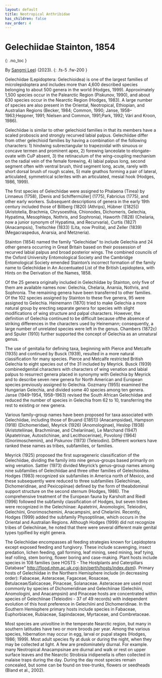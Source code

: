 ```yaml
---
layout: default
title: Neotropical Anthribidae
has_children: false
nav_order: 4
---
```


# Gelechiidae Stainton, 1854
{: .no_toc }

By [Sangmi Lee](https://search.asu.edu/profile/1876693)) (2023). 
{: .fs-5 .fw-200 }

Gelechiidae (Lepidoptera: Gelechioidea) is one of the largest families of microlepidoptera and includes more than 4,600 described species belonging to about 500 genera in the world (Hodges, 1999).  Approximately 1,500 species occur in the Palearctic Region (Piskunov, 1990), and about 630 species occur in the Nearctic Region (Hodges, 1983).  A large number of species are also present in the Oriental, Neotropical, Ethiopian, and Australian Regions (Becker, 1984; Common, 1990; Janse, 1958–1963;Heppner, 1991; Nielsen and Common, 1991;Park, 1992; Vári and Kroon, 1986). 

Gelechiidae is similar to other gelechioid families in that its members have a scaled proboscis and strongly recurved labial palpus.  Gelechiidae differ from other gelechioid families by having a combination of the following characters: 1) hindwing subrectangular to trapezoidal with sinuous or concave termen and prominent apex, 2) forewing lanceolate to elongate–ovate with CuP absent, 3) the retinaculum of the wing–coupling mechanism on the radial vein of the female forewing, 4) labial palpus long, second segment often with ventral brush, third segment long, acute, rarely with short dorsal brush of rough scales, 5) male gnathos forming a pair of lateral, articulated, symmetrical sclerites with an articulated, mesial hook (Hodges, 1986, 1999).

The first species of Gelechiidae were assigned to Phalaena (Tinea) by Linnaeus (1758), [Denis and Schiffermüller] (1775), Fabricius (1775), and other early workers.  Subsequent descriptions of genera in the early 19th century included those of Billberg (1820) (Athrips), Hübner ([1825]) (Aristotelia, Brachmia, Chrysoesthia, Chionodes, Dichomeris, Gelechia, Hypatima, Mesophleps, Nothris, and Sophronia), Haworth (1828) (Chelaria, now a junior synonym of Hypatima, and Recurvaria), Curtis (1827) (Anacampsis), Treitschke (1833) (Lita, now Prolita), and Zeller (1839) (Megacraspedus, Anarsia, and Metzneria).

Stainton (1854) named the family “Gelechidae” to include Gelechia and 24 other genera occurring in Great Britain based on their possession of recurved labial palpus and broad posterior wings.  The combined councils of the Oxford University Entomological Society and the Cambridge Entomological Society emended Stainton’s incorrect formation of the family name to Gelechiidae in An Accentuated List of the British Lepidoptera, with Hints on the Derivation of the Names, 1858.

Of the 25 genera originally included in Gelechiidae by Stainton, only five of them are available names now: Gelechia, Chelaria, Anarsia, Nothris, and Sophronia.  The remaining genera have been transferred to other families.  Of the 102 species assigned by Stainton to these five genera, 95 were assigned to Gelechia.  Heinemann (1870) tried to make Gelechia a more natural group by erecting separate genera for species with slight modifications of wing structure and palpal characters.  However, the definition of Gelechia continued to be difficult because ofthe absence of striking differences in the characters used by Heinemann; consequently, a large number of unrelated species were left in the genus.  Chambers (1872c) and Spuler (1910) further supported the concept of Gelechia as an unnatural genus.

The use of genitalia for defining taxa, beginning with Pierce and Metcalfe (1935) and continued by Busck (1939), resulted in a more natural classification for many species.  Pierce and Metcalfe restricted British Gelechia to eight species out of the 31 included by Meyrick.  Busck (1939) combinedgenital characters with characters of wing venation and labial palpus to resurrect genera placed in synonymy with Gelechia by Meyrick and to describe seven new genera for North American and European species previously assigned to Gelechia.  Gozmany (1955) examined the Hungarian Gelechia, and divided some 40 species among ten genera.  Janse (1949–1954, 1958–1963) revised the South African Gelechiidae and reduced the number of species in Gelechia from 62 to 10, transferring the rest to existing or new genera. 

Various family–group names have been proposed for taxa associated with Gelechiidae, including those of Bruand ([1851]) (Anacampsidae), Hampson (1918) (Dichomeridae), Meyrick (1926) (Anomologinae), Heslop (1938) (Aristoteliinae, Brachmiinae, and Chelariinae), Le Marchand (1947) (Apatetrinae, Autostichinae, and Lecithocerinae), Povoloný (1964) (Gnorimoschemini), and Piskunov (1973) (Teleiodini).  Different workers have ranked these names as tribes, subfamilies, or families.

Meyrick (1925) proposed the first suprageneric classification of the Gelechiidae, dividing the family into nine genus–groups based primarily on wing venation.  Sattler (1973) divided Meyrick’s genus–group names among nine subfamilies of Gelechiidae and three other families of Gelechioidea.  Hodges (1983) recognized six subfamilies in America north of Mexico, and these subsequently were reduced to three subfamilies (Gelechiinae, Dichomeridinae, and Pexicopiinae) defined by the form of theabdominal support structure on the second sternum (Hodges, 1986).  The comprehensive treatment of the European fauna by Karsholt and Riedl (1996) followed the subfamily classification of Hodges, but seven tribes were recognized in the Gelechiinae: Apatetrini, Anomologini, Teleiodini, Gelechiini, Gnorimoschemini, Anacampsini, and Chelariini.  Recently, Hodges (1999) added the subfamily Physoptilinae, which occurs in the Oriental and Australian Regions.  Although Hodges (1999) did not recognize tribes of Gelechiinae, he noted that there were several different male genital types typified by eight genera.  

The Gelechiidae encompasses all feeding strategies known for Lepidoptera except exposed feeding and fungivory. These include scavenging, insect predation, lichen feeding, gall forming, leaf mining, seed mining, leaf tying, leaf rolling, stem boring, flower boring and case-making. Plant hosts include species in 108 families (see HOSTS - The Hostplants and Caterpillars Database" http://flood.nhm.ac.uk.cgi-bin/perth/hosts/index.dsml). Primary hosts of Gelechiidae in the Northern Hemisphere include (in decreasing order): Fabaceae, Asteraceae, Fagaceae, Rosaceae, Betulaceae/Salicaceae, Pinaceae, Solanaceae. Asteraceae are used most commonly by species of Dichomeridinae and Gelechiinae (Gelechiini, Anomologini, and Anacampsini) and Pinaceae hosts are concentrated within species of Gelechiinae (Teleiodini - 37 of 49 records) with independent evolution of this host preference in Gelechiini and Dichomeridinae. In the Southern Hemisphere primary hosts include species in Fabaceae, Euphorbiacee, Rubiaceae, Sapindaceae, Myrtaceae, and Combretaceae.

Most species are univoltine in the temperate Nearctic region, but many in southern latitudes have two or more broods per year. Among the various species, hibernation may occur in egg, larval or pupal stages (Hodges, 1986; 1999). Most adult species fly at dusk or during the night, when they may be collected at light. A few are predominately diurnal. For example. many Neotropical Anacampsinae are diurnal and walk or rest on upper surface leaves and the Nearctic Strobisia iridipenella is often collected in malaise traps during the day. During the day most species remain concealed, but some can be found on tree-trunks, flowers or seedheads (Bland et al., 2002).
